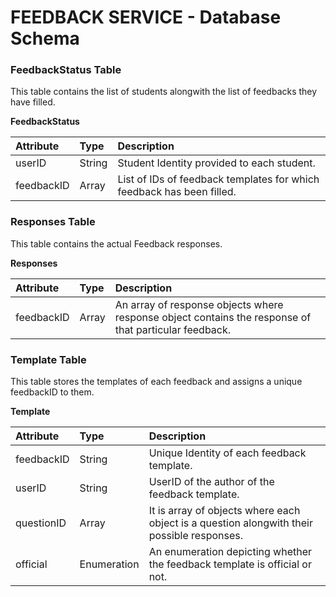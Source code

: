 FEEDBACK SERVICE - Database Schema
================================

### FeedbackStatus Table
This table contains the list of students alongwith the list of feedbacks they have filled.

**FeedbackStatus**

| Attribute     | Type     | Description  |
| :------------- | :------------- | :------  |
|   userID     | String       |  Student Identity provided to each  student.  |
|   feedbackID      | Array      |   List of IDs of feedback templates for which feedback has been filled.

### Responses Table

This table contains the actual Feedback responses.

**Responses**

| Attribute    | Type     |  Description |
| :------------- | :------------- | :------ |
|   feedbackID    |  Array   |  An array of response objects where response object contains the response of that particular feedback.

### Template Table

This table stores the templates of each feedback and assigns a unique feedbackID to them.

 **Template**

|  Attribute    | Type     |  Description |
| :------------- | :------------- | :-------- |
| feedbackID       | String     |  Unique Identity of each feedback template. |
| userID  | String | UserID of the author of the feedback template. |
| questionID | Array | It is array of objects where each object is a question alongwith their possible responses.
| official | Enumeration | An enumeration depicting whether the feedback template is official or not.
